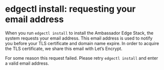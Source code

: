 # edgectl install: requesting your email address
 
When you run `edgectl install` to install the Ambassador Edge Stack, the system requests your email address.
This email address is used to notify you before your TLS certificate and domain name expire. In order to
acquire the TLS certificate, we share this email with Let’s Encrypt.

For some reason this request failed.  Please retry `edgectl install` and enter a valid email address.
